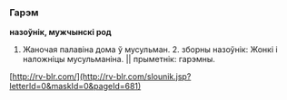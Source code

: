 ### Гарэм
**назоўнік, мужчынскі род**

1. Жаночая палавіна дома ў мусульман. 2. зборны назоўнік: Жонкі і наложніцы мусульманіна. || прыметнік: гарэмны.

<a rel="author">[http://rv-blr.com/](http://rv-blr.com/slounik.jsp?letterId=0&maskId=0&pageId=681)</a>
